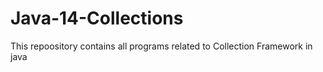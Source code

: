 # Java-14-Collections
This repoository contains all programs related to Collection Framework in java
